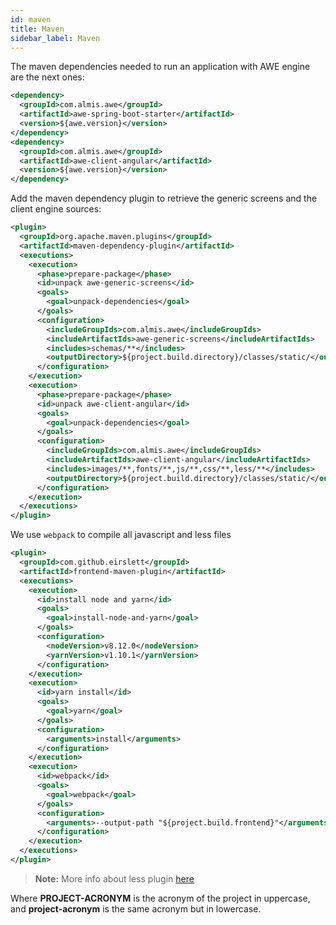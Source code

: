 ```yaml
---
id: maven
title: Maven
sidebar_label: Maven
---
```


The maven dependencies needed to run an application with AWE engine are the next ones:

```xml
<dependency>
  <groupId>com.almis.awe</groupId>
  <artifactId>awe-spring-boot-starter</artifactId>
  <version>${awe.version}</version>
</dependency>
<dependency>
  <groupId>com.almis.awe</groupId>
  <artifactId>awe-client-angular</artifactId>
  <version>${awe.version}</version>
</dependency>
```

Add the maven dependency plugin to retrieve the generic screens and the client engine sources:

```xml
<plugin>
  <groupId>org.apache.maven.plugins</groupId>
  <artifactId>maven-dependency-plugin</artifactId>
  <executions>
    <execution>
      <phase>prepare-package</phase>
      <id>unpack awe-generic-screens</id>
      <goals>
        <goal>unpack-dependencies</goal>
      </goals>
      <configuration>
        <includeGroupIds>com.almis.awe</includeGroupIds>
        <includeArtifactIds>awe-generic-screens</includeArtifactIds>
        <includes>schemas/**</includes>
        <outputDirectory>${project.build.directory}/classes/static/</outputDirectory>
      </configuration>
    </execution>
    <execution>
      <phase>prepare-package</phase>
      <id>unpack awe-client-angular</id>
      <goals>
        <goal>unpack-dependencies</goal>
      </goals>
      <configuration>
        <includeGroupIds>com.almis.awe</includeGroupIds>
        <includeArtifactIds>awe-client-angular</includeArtifactIds>
        <includes>images/**,fonts/**,js/**,css/**,less/**</includes>
        <outputDirectory>${project.build.directory}/classes/static/</outputDirectory>
      </configuration>
    </execution>
  </executions>
</plugin>
```

We use `webpack` to compile all javascript and less files

```xml
<plugin>
  <groupId>com.github.eirslett</groupId>
  <artifactId>frontend-maven-plugin</artifactId>
  <executions>
    <execution>
      <id>install node and yarn</id>
      <goals>
        <goal>install-node-and-yarn</goal>
      </goals>
      <configuration>
        <nodeVersion>v8.12.0</nodeVersion>
        <yarnVersion>v1.10.1</yarnVersion>
      </configuration>
    </execution>
    <execution>
      <id>yarn install</id>
      <goals>
        <goal>yarn</goal>
      </goals>
      <configuration>
        <arguments>install</arguments>
      </configuration>
    </execution>
    <execution>
      <id>webpack</id>
      <goals>
        <goal>webpack</goal>
      </goals>
      <configuration>
        <arguments>--output-path "${project.build.frontend}"</arguments>
      </configuration>
    </execution>
  </executions>
</plugin>
```

> **Note:** More info about less plugin [here](https://github.com/marceloverdijk/lesscss-maven-plugin)

Where **PROJECT-ACRONYM** is the acronym of the project in uppercase, and **project-acronym** is the same acronym but in lowercase.